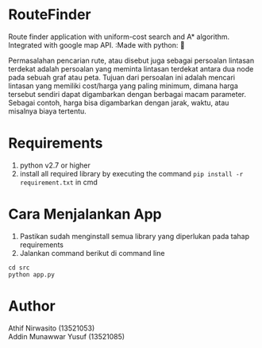 # RouteFinder
Route finder application with uniform-cost search and A* algorithm. Integrated with google map API. :Made with python: 🐍

Permasalahan pencarian rute, atau disebut juga sebagai persoalan lintasan terdekat adalah persoalan yang meminta lintasan terdekat antara dua node pada sebuah graf atau peta. Tujuan dari persoalan ini adalah mencari lintasan yang memiliki cost/harga yang paling minimum, dimana harga tersebut sendiri dapat digambarkan dengan berbagai macam parameter. Sebagai contoh, harga bisa digambarkan dengan jarak, waktu, atau misalnya biaya tertentu.

# Requirements
1. python v2.7 or higher
2. install all required library by executing the command 
```pip install -r requirement.txt``` in cmd

# Cara Menjalankan App
1. Pastikan sudah menginstall semua library yang diperlukan pada tahap requirements
2. Jalankan command berikut di command line
```
cd src
python app.py
```

# Author
Athif Nirwasito (13521053)<br>
Addin Munawwar Yusuf (13521085)
